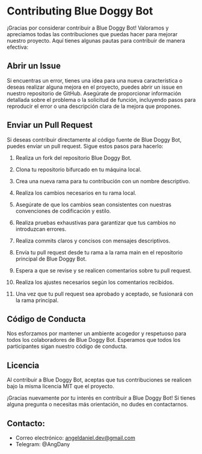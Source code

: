 # Contributing Blue Doggy Bot

¡Gracias por considerar contribuir a Blue Doggy Bot! Valoramos y apreciamos todas las contribuciones que puedas hacer para mejorar nuestro proyecto. Aquí tienes algunas pautas para contribuir de manera efectiva:

## Abrir un Issue

Si encuentras un error, tienes una idea para una nueva característica o deseas realizar alguna mejora en el proyecto, puedes abrir un issue en nuestro repositorio de GitHub. Asegúrate de proporcionar información detallada sobre el problema o la solicitud de función, incluyendo pasos para reproducir el error o una descripción clara de la mejora que propones.

## Enviar un Pull Request

Si deseas contribuir directamente al código fuente de Blue Doggy Bot, puedes enviar un pull request. Sigue estos pasos para hacerlo:

1. Realiza un fork del repositorio Blue Doggy Bot.

2. Clona tu repositorio bifurcado en tu máquina local.

3. Crea una nueva rama para tu contribución con un nombre descriptivo.

4. Realiza los cambios necesarios en tu rama local.

5. Asegúrate de que los cambios sean consistentes con nuestras convenciones de codificación y estilo.

6. Realiza pruebas exhaustivas para garantizar que tus cambios no introduzcan errores.

7. Realiza commits claros y concisos con mensajes descriptivos.

8. Envía tu pull request desde tu rama a la rama main en el repositorio principal de Blue Doggy Bot.

9. Espera a que se revise y se realicen comentarios sobre tu pull request.

10. Realiza los ajustes necesarios según los comentarios recibidos.

11. Una vez que tu pull request sea aprobado y aceptado, se fusionará con la rama principal.

## Código de Conducta

Nos esforzamos por mantener un ambiente acogedor y respetuoso para todos los colaboradores de Blue Doggy Bot. Esperamos que todos los participantes sigan nuestro código de conducta.

## Licencia

Al contribuir a Blue Doggy Bot, aceptas que tus contribuciones se realicen bajo la misma licencia MIT que el proyecto.

¡Gracias nuevamente por tu interés en contribuir a Blue Doggy Bot! Si tienes alguna pregunta o necesitas más orientación, no dudes en contactarnos.

Contacto:
----------
- Correo electrónico: angeldaniel.dev@gmail.com
- Telegram: @AngDany